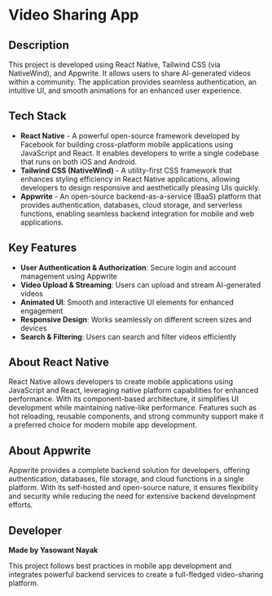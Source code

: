 # Video Sharing App

## Description

This project is developed using React Native, Tailwind CSS (via NativeWind), and Appwrite. It allows users to share AI-generated videos within a community.
The application provides seamless authentication, an intuitive UI, and smooth animations for an enhanced user experience.

## Tech Stack

- **React Native** - A powerful open-source framework developed by Facebook for building cross-platform mobile applications using JavaScript and React. It enables developers to write a single codebase that runs on both iOS and Android.
- **Tailwind CSS (NativeWind)** - A utility-first CSS framework that enhances styling efficiency in React Native applications, allowing developers to design responsive and aesthetically pleasing UIs quickly.
- **Appwrite** - An open-source backend-as-a-service (BaaS) platform that provides authentication, databases, cloud storage, and serverless functions, enabling seamless backend integration for mobile and web applications.

## Key Features

- **User Authentication & Authorization**: Secure login and account management using Appwrite
- **Video Upload & Streaming**: Users can upload and stream AI-generated videos
- **Animated UI**: Smooth and interactive UI elements for enhanced engagement
- **Responsive Design**: Works seamlessly on different screen sizes and devices
- **Search & Filtering**: Users can search and filter videos efficiently

## About React Native

React Native allows developers to create mobile applications using JavaScript and React, leveraging native platform capabilities for enhanced performance. With its component-based architecture, it simplifies UI development while maintaining native-like performance. Features such as hot reloading, reusable components, and strong community support make it a preferred choice for modern mobile app development.

## About Appwrite

Appwrite provides a complete backend solution for developers, offering authentication, databases, file storage, and cloud functions in a single platform. With its self-hosted and open-source nature, it ensures flexibility and security while reducing the need for extensive backend development efforts.

## Developer

**Made by Yasowant Nayak**

This project follows best practices in mobile app development and integrates powerful backend services to create a full-fledged video-sharing platform.
